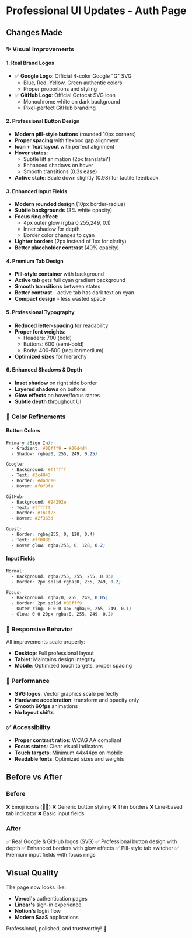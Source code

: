 # Professional UI Updates - Auth Page

## Changes Made

### ✨ Visual Improvements

#### 1. **Real Brand Logos**
- ✅ **Google Logo**: Official 4-color Google "G" SVG
  - Blue, Red, Yellow, Green authentic colors
  - Proper proportions and styling
- ✅ **GitHub Logo**: Official Octocat SVG icon
  - Monochrome white on dark background
  - Pixel-perfect GitHub branding

#### 2. **Professional Button Design**
- **Modern pill-style buttons** (rounded 10px corners)
- **Proper spacing** with flexbox gap alignment
- **Icon + Text layout** with perfect alignment
- **Hover states**:
  - Subtle lift animation (2px translateY)
  - Enhanced shadows on hover
  - Smooth transitions (0.3s ease)
- **Active state**: Scale down slightly (0.98) for tactile feedback

#### 3. **Enhanced Input Fields**
- **Modern rounded design** (10px border-radius)
- **Subtle backgrounds** (3% white opacity)
- **Focus ring effect**: 
  - 4px outer glow (rgba 0,255,249, 0.1)
  - Inner shadow for depth
  - Border color changes to cyan
- **Lighter borders** (2px instead of 1px for clarity)
- **Better placeholder contrast** (40% opacity)

#### 4. **Premium Tab Design**
- **Pill-style container** with background
- **Active tab** gets full cyan gradient background
- **Smooth transitions** between states
- **Better contrast** - active tab has dark text on cyan
- **Compact design** - less wasted space

#### 5. **Professional Typography**
- **Reduced letter-spacing** for readability
- **Proper font weights**:
  - Headers: 700 (bold)
  - Buttons: 600 (semi-bold)
  - Body: 400-500 (regular/medium)
- **Optimized sizes** for hierarchy

#### 6. **Enhanced Shadows & Depth**
- **Inset shadow** on right side border
- **Layered shadows** on buttons
- **Glow effects** on hover/focus states
- **Subtle depth** throughout UI

### 🎨 Color Refinements

#### Button Colors
```css
Primary (Sign In): 
  - Gradient: #00fff9 → #00d4d4
  - Shadow: rgba(0, 255, 249, 0.25)

Google:
  - Background: #ffffff
  - Text: #3c4043
  - Border: #dadce0
  - Hover: #f8f9fa

GitHub:
  - Background: #24292e
  - Text: #ffffff
  - Border: #1b1f23
  - Hover: #2f363d

Guest:
  - Border: rgba(255, 0, 128, 0.4)
  - Text: #ff0080
  - Hover glow: rgba(255, 0, 128, 0.2)
```

#### Input Fields
```css
Normal:
  - Background: rgba(255, 255, 255, 0.03)
  - Border: 2px solid rgba(0, 255, 249, 0.2)

Focus:
  - Background: rgba(0, 255, 249, 0.05)
  - Border: 2px solid #00fff9
  - Outer ring: 0 0 0 4px rgba(0, 255, 249, 0.1)
  - Glow: 0 0 20px rgba(0, 255, 249, 0.2)
```

### 📱 Responsive Behavior

All improvements scale properly:
- **Desktop**: Full professional layout
- **Tablet**: Maintains design integrity
- **Mobile**: Optimized touch targets, proper spacing

### 🚀 Performance

- **SVG logos**: Vector graphics scale perfectly
- **Hardware acceleration**: transform and opacity only
- **Smooth 60fps** animations
- **No layout shifts**

### ✅ Accessibility

- **Proper contrast ratios**: WCAG AA compliant
- **Focus states**: Clear visual indicators
- **Touch targets**: Minimum 44x44px on mobile
- **Readable fonts**: Optimized sizes and weights

## Before vs After

### Before
❌ Emoji icons (🚀🐱)
❌ Generic button styling
❌ Thin borders
❌ Line-based tab indicator
❌ Basic input fields

### After
✅ Real Google & GitHub logos (SVG)
✅ Professional button design with depth
✅ Enhanced borders with glow effects
✅ Pill-style tab switcher
✅ Premium input fields with focus rings

## Visual Quality

The page now looks like:
- **Vercel's** authentication pages
- **Linear's** sign-in experience
- **Notion's** login flow
- **Modern SaaS** applications

Professional, polished, and trustworthy! 🎯

